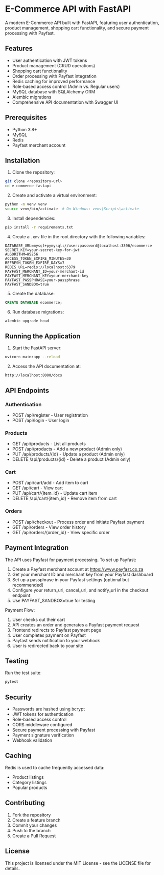 # E-Commerce API with FastAPI

A modern E-Commerce API built with FastAPI, featuring user authentication, product management, shopping cart functionality, and secure payment processing with Payfast.

## Features

- User authentication with JWT tokens
- Product management (CRUD operations)
- Shopping cart functionality
- Order processing with Payfast integration
- Redis caching for improved performance
- Role-based access control (Admin vs. Regular users)
- MySQL database with SQLAlchemy ORM
- Alembic migrations
- Comprehensive API documentation with Swagger UI

## Prerequisites

- Python 3.8+
- MySQL
- Redis
- Payfast merchant account

## Installation

1. Clone the repository:
```bash
git clone <repository-url>
cd e-commerce-fastapi
```

2. Create and activate a virtual environment:
```bash
python -m venv venv
source venv/bin/activate  # On Windows: venv\Scripts\activate
```

3. Install dependencies:
```bash
pip install -r requirements.txt
```

4. Create a `.env` file in the root directory with the following variables:
```
DATABASE_URL=mysql+pymysql://user:password@localhost:3306/ecommerce
SECRET_KEY=your-secret-key-for-jwt
ALGORITHM=HS256
ACCESS_TOKEN_EXPIRE_MINUTES=30
REFRESH_TOKEN_EXPIRE_DAYS=7
REDIS_URL=redis://localhost:6379
PAYFAST_MERCHANT_ID=your-merchant-id
PAYFAST_MERCHANT_KEY=your-merchant-key
PAYFAST_PASSPHRASE=your-passphrase
PAYFAST_SANDBOX=true
```

5. Create the database:
```sql
CREATE DATABASE ecommerce;
```

6. Run database migrations:
```bash
alembic upgrade head
```

## Running the Application

1. Start the FastAPI server:
```bash
uvicorn main:app --reload
```

2. Access the API documentation at:
```
http://localhost:8000/docs
```

## API Endpoints

### Authentication
- POST /api/register - User registration
- POST /api/login - User login

### Products
- GET /api/products - List all products
- POST /api/products - Add a new product (Admin only)
- PUT /api/products/{id} - Update a product (Admin only)
- DELETE /api/products/{id} - Delete a product (Admin only)

### Cart
- POST /api/cart/add - Add item to cart
- GET /api/cart - View cart
- PUT /api/cart/{item_id} - Update cart item
- DELETE /api/cart/{item_id} - Remove item from cart

### Orders
- POST /api/checkout - Process order and initiate Payfast payment
- GET /api/orders - View order history
- GET /api/orders/{order_id} - View specific order

## Payment Integration

The API uses Payfast for payment processing. To set up Payfast:

1. Create a Payfast merchant account at https://www.payfast.co.za
2. Get your merchant ID and merchant key from your Payfast dashboard
3. Set up a passphrase in your Payfast settings (optional but recommended)
4. Configure your return_url, cancel_url, and notify_url in the checkout endpoint
5. Use PAYFAST_SANDBOX=true for testing

Payment Flow:
1. User checks out their cart
2. API creates an order and generates a Payfast payment request
3. Frontend redirects to Payfast payment page
4. User completes payment on Payfast
5. Payfast sends notification to your webhook
6. User is redirected back to your site

## Testing

Run the test suite:
```bash
pytest
```

## Security

- Passwords are hashed using bcrypt
- JWT tokens for authentication
- Role-based access control
- CORS middleware configured
- Secure payment processing with Payfast
- Payment signature verification
- Webhook validation

## Caching

Redis is used to cache frequently accessed data:
- Product listings
- Category listings
- Popular products

## Contributing

1. Fork the repository
2. Create a feature branch
3. Commit your changes
4. Push to the branch
5. Create a Pull Request

## License

This project is licensed under the MIT License - see the LICENSE file for details. 